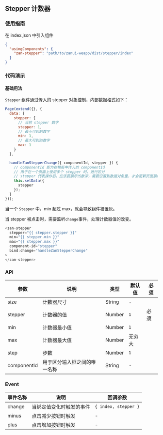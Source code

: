 ## Stepper 计数器

### 使用指南
在 index.json 中引入组件
```json
{
  "usingComponents": {
    "zan-stepper": "path/to/zanui-weapp/dist/stepper/index"
  }
}
```

### 代码演示

#### 基础用法
`Stepper` 组件通过传入的 stepper 对象控制，内部数据格式如下：
```js
Page(extend({}, {
  data: {
    stepper: {
      // 当前 stepper 数字
      stepper: 1,
      // 最小可到的数字
      min: 1,
      // 最大可到的数字
      max: 1
    }
  },

  handleZanStepperChange({ componentId, stepper }) {
    // componentId 即为在模板中传入的 componentId
    // 用于在一个页面上使用多个 stepper 时，进行区分
    // stepper 代表操作后，应该要展示的数字，需要设置到数据对象里，才会更新页面展示
    this.setData({
      stepper
    });
  }
}));
```

当一个 `Stepper` 中，min 超过 max，就会导致组件被置灰。

当 stepper 被点击时，需要监听`change`事件，处理计数器值的改变。

```js
<zan-stepper
  stepper="{{ stepper.stepper }}"
  min="{{ stepper.min }}"
  max="{{ stepper.max }}"
  component-id="stepper"
  bind:change="handleZanStepperChange"
>
</zan-stepper>
```

### API

| 参数       | 说明      | 类型       | 默认值       | 必须      |
|-----------|-----------|-----------|-------------|-------------|
| size | 计数器尺寸 | String | - | |
| stepper | 计数器的值 | Number | `1` | 必须 |
| min | 计数器最小值 | Number | `1` | |
| max | 计数器最大值 | Number | 无穷大 | |
| step | 步数 | Number | `1` | |
| componentId | 用于区分输入框之间的唯一名称 | String | - | |

### Event

| 事件名称       | 说明      | 回调参数       |
|-----------|-----------|-----------|
| change | 当绑定值变化时触发的事件 | `{ index, stepper }` |
| minus | 点击减少按钮时触发 | - |
| plus | 点击增加按钮时触发 | - |
